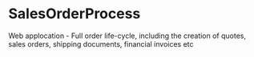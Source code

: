 # SalesOrderProcess
Web applocation - Full order life-cycle, including the creation of quotes, sales orders, shipping documents, financial invoices etc
